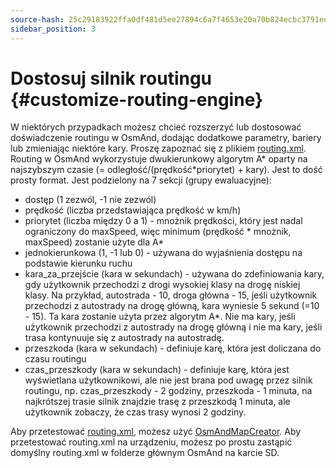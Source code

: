 ```yaml
---
source-hash: 25c29183922ffa0df481d5ee27894c6a7f4653e20a70b824ecbc3791edaafed7
sidebar_position: 3
---
```


# Dostosuj silnik routingu {#customize-routing-engine}

W niektórych przypadkach możesz chcieć rozszerzyć lub dostosować doświadczenie routingu w OsmAnd, dodając dodatkowe parametry, bariery lub zmieniając niektóre kary. Proszę zapoznać się z plikiem [routing.xml](https://github.com/osmandapp/OsmAnd-resources/blob/master/routing/routing.xml). Routing w OsmAnd wykorzystuje dwukierunkowy algorytm A* oparty na najszybszym czasie (= odległość/(prędkość*priorytet) + kary). Jest to dość prosty format. Jest podzielony na 7 sekcji (grupy ewaluacyjne):

* dostęp (1 zezwól, -1 nie zezwól)
* prędkość (liczba przedstawiająca prędkość w km/h)
* priorytet (liczba między 0 a 1) - mnożnik prędkości, który jest nadal ograniczony do maxSpeed, więc minimum (prędkość * mnożnik, maxSpeed) zostanie użyte dla A*
* jednokierunkowa (1, -1 lub 0) - używana do wyjaśnienia dostępu na podstawie kierunku ruchu
* kara_za_przejście (kara w sekundach) - używana do zdefiniowania kary, gdy użytkownik przechodzi z drogi wysokiej klasy na drogę niskiej klasy. Na przykład, autostrada - 10, droga główna - 15, jeśli użytkownik przechodzi z autostrady na drogę główną, kara wyniesie 5 sekund (=10 - 15). Ta kara zostanie użyta przez algorytm A*. Nie ma kary, jeśli użytkownik przechodzi z autostrady na drogę główną i nie ma kary, jeśli trasa kontynuuje się z autostrady na autostradę.
* przeszkoda (kara w sekundach) - definiuje karę, która jest doliczana do czasu routingu
* czas_przeszkody (kara w sekundach) - definiuje karę, która jest wyświetlana użytkownikowi, ale nie jest brana pod uwagę przez silnik routingu, np. czas_przeszkody - 2 godziny, przeszkoda - 1 minuta, na najkrótszej trasie silnik znajdzie trasę z przeszkodą 1 minuta, ale użytkownik zobaczy, że czas trasy wynosi 2 godziny.

Aby przetestować [routing.xml](https://github.com/osmandapp/OsmAnd-resources/blob/master/routing/routing.xml), możesz użyć [OsmAndMapCreator](http://download.osmand.net/latest-night-build/OsmAndMapCreator-main.zip). Aby przetestować routing.xml na urządzeniu, możesz po prostu zastąpić domyślny routing.xml w folderze głównym OsmAnd na karcie SD.